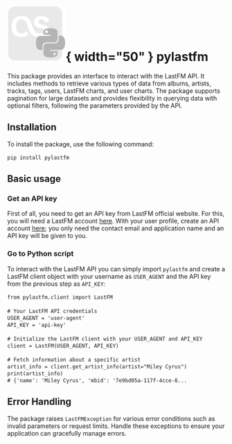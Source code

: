 # ![](assets/logo.png){ width="50" } pylastfm 

This package provides an interface to interact with the LastFM API.
It includes methods to retrieve various types of data from albums, artists, tracks, tags, users, LastFM charts, and user charts. 
The package supports pagination for large datasets and provides flexibility in querying data with optional filters, following the parameters provided by the API.

## Installation

To install the package, use the following command:

```{.sh}
pip install pylastfm
```
## Basic usage

### Get an API key
First of all, you need to get an API key from LastFM official website. For this, you will need a LastFM account [here](https://www.last.fm/join). With your user profile, create an API account [here](https://www.last.fm/api/account/create); you only need the contact email and application name and an API key will be given to you.

### Go to Python script

To interact with the LastFM API you can simply import `pylastfm` and create a LastFM client object with your username as `USER_AGENT` and the API key from the previous step as `API_KEY`:

```{.py3}
from pylastfm.client import LastFM

# Your LastFM API credentials
USER_AGENT = 'user-agent'
API_KEY = 'api-key'

# Initialize the LastFM client with your USER_AGENT and API_KEY
client = LastFM(USER_AGENT, API_KEY)

# Fetch information about a specific artist
artist_info = client.get_artist_info(artist="Miley Cyrus")
print(artist_info)
# {'name': 'Miley Cyrus', 'mbid': '7e9bd05a-117f-4cce-8...
```

## Error Handling

The package raises `LastFMException` for various error conditions such as invalid parameters or request limits.
Handle these exceptions to ensure your application can gracefully manage errors.
